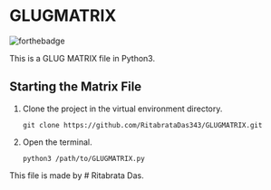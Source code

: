 # GLUGMATRIX

![forthebadge](https://forthebadge.com/images/badges/made-with-python.svg)<br>

This is a GLUG MATRIX file in Python3.

##  Starting the Matrix File

1. Clone the project in the virtual environment directory.

    ```
    git clone https://github.com/RitabrataDas343/GLUGMATRIX.git

    ```

2. Open the terminal.

    ```
    python3 /path/to/GLUGMATRIX.py

    ```
    
This file is made by # Ritabrata Das.
